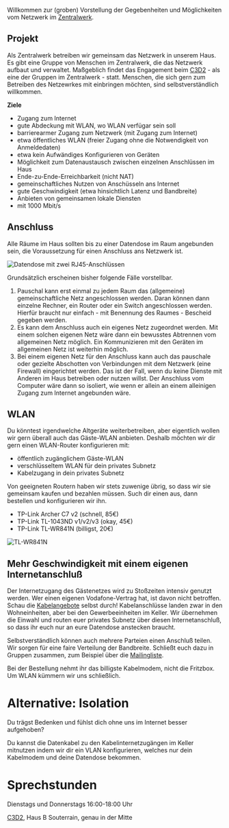 Willkommen zur (groben) Vorstellung der Gegebenheiten und Möglichkeiten vom Netzwerk im [Zentralwerk](http://zentralwerk.de).

## Projekt

Als Zentralwerk betreiben wir gemeinsam das Netzwerk in unserem Haus. Es gibt eine Gruppe von Menschen im Zentralwerk, die das Netzwerk aufbaut und verwaltet. Maßgeblich findet das Engagement beim [C3D2](https://c3d2.de/) - als eine der Gruppen im Zentralwerk - statt. Menschen, die sich gern zum Betreiben des Netzewrkes mit einbringen möchten, sind selbstverständlich willkommen.

**Ziele**

* Zugang zum Internet
* gute Abdeckung mit WLAN, wo WLAN verfügar sein soll
* barrierearmer Zugang zum Netzwerk (mit Zugang zum Internet)
 * etwa öffentliches WLAN (freier Zugang ohne die Notwendigkeit von Anmeldedaten)
 * etwa kein Aufwändiges Konfigurieren von Geräten
* Möglichkeit zum Datenaustausch zwischen einzelnen Anschlüssen im Haus
 * Ende-zu-Ende-Erreichbarkeit (nicht NAT)
* gemeinschaftliches Nutzen von Anschüsseln ans Internet
* gute Geschwindigkeit (etwa hinsichtlich Latenz und Bandbreite)
* Anbieten von gemeinsamen lokale Diensten
 * mit 1000 Mbit/s

## Anschluss

Alle Räume im Haus sollten bis zu einer Datendose im Raum angebunden sein, die Voraussetzung für einen Anschluss ans Netzwerk ist.

![Datendose mit zwei RJ45-Anschlüssen](https://upload.wikimedia.org/wikipedia/commons/thumb/6/63/UAE_AP_geschlossen.JPG/240px-UAE_AP_geschlossen.JPG)

Grundsätzlich erscheinen bisher folgende Fälle vorstellbar.

1. Pauschal kann erst einmal zu jedem Raum das (allgemeine) gemeinschaftliche Netz angeschlossen werden. Daran können dann einzelne Rechner, ein Router oder ein Switch angeschlossen werden. Hierfür braucht nur einfach - mit Benennung des Raumes - Bescheid gegeben werden.
1. Es kann dem Anschluss auch ein eigenes Netz zugeordnet werden. Mit einem solchen eigenen Netz wäre dann ein bewusstes Abtrennen vom allgemeinen Netz möglich. Ein Kommunizieren mit den Geräten im allgemeinen Netz ist weiterhin möglich.
1. Bei einem eigenen Netz für den Anschluss kann auch das pauschale oder gezielte Abschotten von Verbindungen mit dem Netzwerk (eine Firewall) eingerichtet werden. Das ist der Fall, wenn du keine Dienste mit Anderen im Haus betreiben oder nutzen willst. Der Anschluss vom Computer wäre dann so isoliert, wie wenn er allein an einem alleinigen Zugang zum Internet angebunden wäre.

## WLAN

Du könntest irgendwelche Altgeräte weiterbetreiben, aber eigentlich
wollen wir gern überall auch das Gäste-WLAN anbieten. Deshalb möchten
wir dir gern einen WLAN-Router konfigurieren mit:

* öffentlich zugänglichem Gäste-WLAN
* verschlüsseltem WLAN für dein privates Subnetz
* Kabelzugang in dein privates Subnetz

Von geeigneten Routern haben wir stets zuwenige übrig, so dass wir sie
gemeinsam kaufen und bezahlen müssen. Such dir einen aus, dann
bestellen und konfigurieren wir ihn.

* TP-Link Archer C7 v2 (schnell, 85€)
* TP-Link TL-1043ND v1/v2/v3 (okay, 45€)
* TP-Link TL-WR841N (billigst, 20€)

![TL-WR841N](https://upload.wikimedia.org/wikipedia/commons/thumb/2/23/TP-Link_TL-WR841N-2920.jpg/240px-TP-Link_TL-WR841N-2920.jpg)


## Mehr Geschwindigkeit mit einem eigenen Internetanschluß

Der Internetzugang des Gästenetzes wird zu Stoßzeiten intensiv genutzt
werden. Wer einen eigenen Vodafone-Vertrag hat, ist davon nicht
betroffen. Schau die
[Kabelangebote](https://zuhauseplus.vodafone.de/internet-telefon/kabel/)
selbst durch! Kabelanschlüsse landen zwar in den Wohneinheiten, aber bei
den Gewerbeeinheiten im Keller. Wir übernehmen die Einwahl und routen
euer privates Subnetz über diesen Internetanschluß, so dass ihr euch
nur an eure Datendose anstecken braucht.

Selbstverständlich können auch mehrere Parteien einen Anschluß
teilen. Wir sorgen für eine faire Verteilung der Bandbreite. Schließt
euch dazu in Gruppen zusammen, zum Beispiel über die
[Mailingliste](https://lists.c3d2.de/cgi-bin/mailman/listinfo/zw).

Bei der Bestellung nehmt ihr das billigste Kabelmodem, nicht die
Fritzbox. Um WLAN kümmern wir uns schließlich.


# Alternative: Isolation

Du trägst Bedenken und fühlst dich ohne uns im Internet besser aufgehoben?

Du kannst die Datenkabel zu den Kabelinternetzugängen im Keller
mitnutzen indem wir dir ein VLAN konfigurieren, welches nur dein
Kabelmodem und deine Datendose bekommen.


# Sprechstunden

Dienstags und Donnerstags 16:00-18:00 Uhr

[C3D2](https://www.c3d2.de/space.html), Haus B Souterrain, genau in der Mitte

